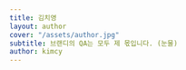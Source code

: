 ```yaml
---
title: 김치영
layout: author
cover: "/assets/author.jpg"
subtitle: 브랜디의 QA는 모두 제 몫입니다. (눈물)
author: kimcy
---
```


